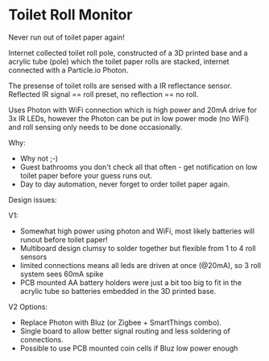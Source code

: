 Toilet Roll Monitor
===================

Never run out of toilet paper again!

Internet collected toilet roll pole, constructed of a 3D printed base and a acrylic tube (pole) which the toilet paper rolls are stacked, internet connected with a Particle.io Photon.

The presense of toilet rolls are sensed with a IR reflectance sensor. Reflected IR signal == roll preset, no reflection == no roll.

Uses Photon with WiFi connection which is high power and 20mA drive for 3x IR LEDs, however the Photon can be put in low power mode (no WiFi)
and roll sensing only needs to be done occasionally.

Why:
* Why not ;-)
* Guest bathrooms you don't check all that often - get notification on low toilet paper before your guess runs out.
* Day to day automation, never forget to order toilet paper again.

Design issues:

V1: 
* Somewhat high power using photon and WiFi, most likely batteries will runout before toilet paper!
* Multiboard design clumsy to solder together but flexible from 1 to 4 roll sensors
* limited connections means all leds are driven at once (@20mA), so 3 roll system sees 60mA spike
* PCB mounted AA battery holders were just a bit too big to fit in the acrylic tube so batteries embedded in the 3D printed base.

V2 Options:
* Replace Photon with Bluz (or Zigbee + SmartThings combo).
* Single board to allow better signal routing and less soldering of connections.
* Possible to use PCB mounted coin cells if Bluz low power enough 



